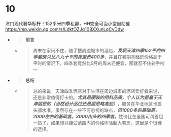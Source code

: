 
# 10

津门现代奢华标杆！152平米四季私邸，HH完全可当小型自助餐 https://mp.weixin.qq.com/s/LdktOZJq108XXunLqCvDdw
- > **前言**
  * > 周末在家闲不住，随手搜周边城市的酒店，***发现天津四季152平的四季套房只比八九十平的房型贵400多***，并且在暑期基础房价格高于平时的情况下，四季套竟然比9月的周末还便宜，那就忍不住剁手啦～
- > **总结**
  * > 总的来说，天津四季酒店对于生活在周边城市的酒店爱好者来说，还是非常值得打卡的。***尤其是硬装的用料品质，个人认为是高于天津丽思的（当然设计品位还是丽思略高些）***，服务在华北地区也属头部水准。虽然存在一些不可忽视的缺点，***但1000多的基础房，2000左右的基础套，3000出头的四季套***，性价比在全国可谓首屈一指了，如果想以接受范围内的价格体验超大套房，这里是个很棒的选择。
